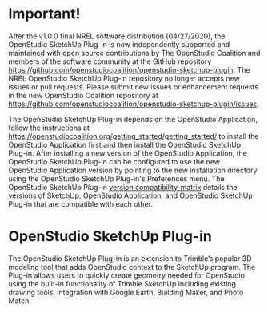 Important!
==========

After the v1.0.0 final NREL software distribution (04/27/2020), the OpenStudio SketchUp Plug-in is now independently supported and maintained with open source contributions by The OpenStudio Coalition and members of the software community at the GitHub repository https://github.com/openstudiocoalition/openstudio-sketchup-plugin. The NREL OpenStudio SketchUp Plug-in repository no longer accepts new issues or pull requests. Please submit new issues or enhancement requests in the new OpenStudio Coalition repository at https://github.com/openstudiocoalition/openstudio-sketchup-plugin/issues.

The OpenStudio SketchUp Plug-in depends on the OpenStudio Application, follow the instructions at  https://openstudiocoalition.org/getting_started/getting_started/ to install the OpenStudio Application first and then install the OpenStudio SketchUp Plug-in.  After installing a new version of the OpenStudio Application, the OpenStudio SketchUp Plug-in can be configured to use the new OpenStudio Application version by pointing to the new installation directory using the OpenStudio SketchUp Plug-in's Preferences menu.  The OpenStudio SketchUp Plug-in [version compatibility-matrix](
https://github.com/openstudiocoalition/openstudio-sketchup-plugin/wiki/OpenStudio-SketchUp-Plug-in-Wiki#openstudio-sketchup-plug-in-version-compatibility-matrix) details the versions of SketchUp, OpenStudio Application, and OpenStudio SketchUp Plug-in that are compatible with each other.

OpenStudio SketchUp Plug-in
==========

The OpenStudio SketchUp Plug-in is an extension to Trimble’s popular 3D modeling tool that adds OpenStudio context to the SketchUp program.  The Plug-in allows users to quickly create geometry needed for OpenStudio using the built-in functionality of Trimble SketchUp including existing drawing tools, integration with Google Earth, Building Maker, and Photo Match.
